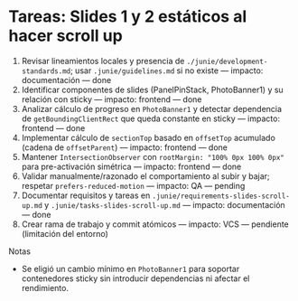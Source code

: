 # Tareas: Slides 1 y 2 estáticos al hacer scroll up

1. Revisar lineamientos locales y presencia de `./junie/development-standards.md`; usar `.junie/guidelines.md` si no existe — impacto: documentación — done
2. Identificar componentes de slides (PanelPinStack, PhotoBanner1) y su relación con sticky — impacto: frontend — done
3. Analizar cálculo de progreso en `PhotoBanner1` y detectar dependencia de `getBoundingClientRect` que queda constante en sticky — impacto: frontend — done
4. Implementar cálculo de `sectionTop` basado en `offsetTop` acumulado (cadena de `offsetParent`) — impacto: frontend — done
5. Mantener `IntersectionObserver` con `rootMargin: "100% 0px 100% 0px"` para pre-activación simétrica — impacto: frontend — done
6. Validar manualmente/razonado el comportamiento al subir y bajar; respetar `prefers-reduced-motion` — impacto: QA — pending
7. Documentar requisitos y tareas en `.junie/requirements-slides-scroll-up.md` y `.junie/tasks-slides-scroll-up.md` — impacto: documentación — done
8. Crear rama de trabajo y commit atómicos — impacto: VCS — pendiente (limitación del entorno)

Notas
- Se eligió un cambio mínimo en `PhotoBanner1` para soportar contenedores sticky sin introducir dependencias ni afectar el rendimiento.
